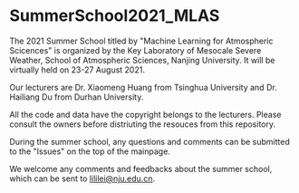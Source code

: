 # SummerSchool2021_MLAS
The 2021 Summer School titled by "Machine Learning for Atmospheric Scicences" is organized by the Key Laboratory of Mesocale Severe Weather, School of Atmospheric Sciences, Nanjing University. It will be virtually held on 23-27 August 2021.

Our lecturers are Dr. Xiaomeng Huang from Tsinghua University and Dr. Hailiang Du from Durhan University. 

All the code and data have the copyright belongs to the lecturers. Please consult the owners before distriuting the resouces from this repository. 

During the summer school, any questions and comments can be submitted to the "Issues" on the top of the mainpage.

We welcome any comments and feedbacks about the summer school, which can be sent to lililei@nju.edu.cn. 
